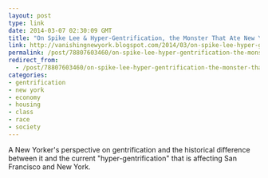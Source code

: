 ```yaml
---
layout: post
type: link
date: 2014-03-07 02:30:09 GMT
title: "On Spike Lee & Hyper-Gentrification, the Monster That Ate New York"
link: http://vanishingnewyork.blogspot.com/2014/03/on-spike-lee-hyper-gentrification.html
permalink: /post/78807603460/on-spike-lee-hyper-gentrification-the-monster-that
redirect_from: 
  - /post/78807603460/on-spike-lee-hyper-gentrification-the-monster-that
categories:
- gentrification
- new york
- economy
- housing
- class
- race
- society
---
```

<p>A New Yorker's perspective on gentrification and the historical difference between it and the current "hyper-gentrification" that is affecting San Francisco and New York.</p>